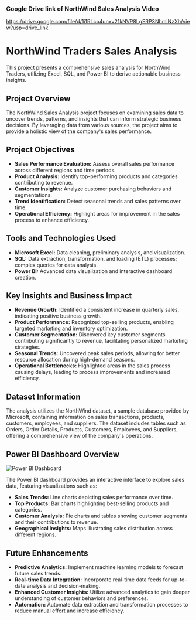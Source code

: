 ### Google Drive link of NorthWind Sales Analysis Video
https://drive.google.com/file/d/1i1RLco4unxv21kNVP8LgERP3NhmlNzXh/view?usp=drive_link
# NorthWind Traders Sales Analysis

This project presents a comprehensive sales analysis for NorthWind Traders, utilizing Excel, SQL, and Power BI to derive actionable business insights.

## Project Overview

The NorthWind Sales Analysis project focuses on examining sales data to uncover trends, patterns, and insights that can inform strategic business decisions. By leveraging data from various sources, the project aims to provide a holistic view of the company's sales performance.

## Project Objectives

- **Sales Performance Evaluation:** Assess overall sales performance across different regions and time periods.
- **Product Analysis:** Identify top-performing products and categories contributing to revenue.
- **Customer Insights:** Analyze customer purchasing behaviors and segmentations.
- **Trend Identification:** Detect seasonal trends and sales patterns over time.
- **Operational Efficiency:** Highlight areas for improvement in the sales process to enhance efficiency.

## Tools and Technologies Used

- **Microsoft Excel:** Data cleaning, preliminary analysis, and visualization.
- **SQL:** Data extraction, transformation, and loading (ETL) processes; complex queries for data analysis.
- **Power BI:** Advanced data visualization and interactive dashboard creation.

## Key Insights and Business Impact

- **Revenue Growth:** Identified a consistent increase in quarterly sales, indicating positive business growth.
- **Product Performance:** Recognized top-selling products, enabling targeted marketing and inventory optimization.
- **Customer Segmentation:** Discovered key customer segments contributing significantly to revenue, facilitating personalized marketing strategies.
- **Seasonal Trends:** Uncovered peak sales periods, allowing for better resource allocation during high-demand seasons.
- **Operational Bottlenecks:** Highlighted areas in the sales process causing delays, leading to process improvements and increased efficiency.

## Dataset Information

The analysis utilizes the NorthWind dataset, a sample database provided by Microsoft, containing information on sales transactions, products, customers, employees, and suppliers. The dataset includes tables such as Orders, Order Details, Products, Customers, Employees, and Suppliers, offering a comprehensive view of the company's operations.

## Power BI Dashboard Overview

![Power BI Dashboard](https://github.com/user-attachments/assets/bae8a488-a086-465d-bbf6-b0ffb7290cd5)

The Power BI dashboard provides an interactive interface to explore sales data, featuring visualizations such as:

- **Sales Trends:** Line charts depicting sales performance over time.
- **Top Products:** Bar charts highlighting best-selling products and categories.
- **Customer Analysis:** Pie charts and tables showing customer segments and their contributions to revenue.
- **Geographical Insights:** Maps illustrating sales distribution across different regions.

## Future Enhancements

- **Predictive Analytics:** Implement machine learning models to forecast future sales trends.
- **Real-time Data Integration:** Incorporate real-time data feeds for up-to-date analysis and decision-making.
- **Enhanced Customer Insights:** Utilize advanced analytics to gain deeper understanding of customer behaviors and preferences.
- **Automation:** Automate data extraction and transformation processes to reduce manual effort and increase efficiency.

